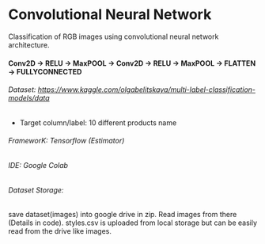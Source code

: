 # Convolutional Neural Network

Classification of RGB images using convolutional neural network architecture.

#### Conv2D -> RELU -> MaxPOOL -> Conv2D -> RELU -> MaxPOOL -> FLATTEN -> FULLYCONNECTED

###### Dataset: https://www.kaggle.com/olgabelitskaya/multi-label-classification-models/data
  * Target column/label: 10 different products name
###### FrameworK: Tensorflow (Estimator)
###### IDE: Google Colab
###### Dataset Storage:
save dataset(images) into google drive in zip. Read images from there (Details in code). styles.csv is uploaded from local storage but can be easily read from the drive like images.

